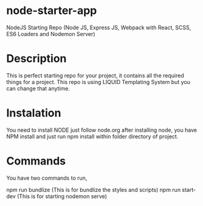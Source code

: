# node-starter-app
NodeJS Starting Repo (Node JS, Express JS, Webpack with React, SCSS, ES6 Loaders and Nodemon Server)

# Description

This is perfect starting repo for your project, it contains all the required things for a project. 
This repo is using LIQUID Templating System but you can change that anytime. 

# Instalation

You need to install NODE just follow node.org
after installing node, you have NPM install and just run npm install within folder directory of project. 

# Commands

You have two commands to run, 

npm run bundlize (This is for bundlize the styles and scripts)
npm run start-dev (This is for starting nodemon serve)